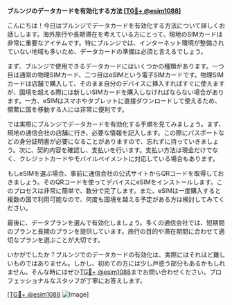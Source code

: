 **ブルンジのデータカードを有効化する方法 [[TG💪+ @esim1088](https://t.me/s/esim1088)]**

こんにちは！今日はブルンジでデータカードを有効化する方法について詳しくお話しします。海外旅行や長期滞在を考えている方にとって、現地のSIMカードは非常に重要なアイテムです。特にブルンジでは、インターネット環境が整備されていない地域も多いため、データカードの準備は必須と言えるでしょう。

まず、ブルンジで使用できるデータカードにはいくつかの種類があります。一つ目は通常の物理SIMカード、二つ目はeSIMという電子SIMカードです。物理SIMカードは店舗で購入して、そのまま自分のデバイスに挿入すればすぐに使えますが、国境を超える際には新しいSIMカードを購入しなければならない場合があります。一方、eSIMはスマホやタブレットに直接ダウンロードして使えるため、頻繁に国を移動する人には非常に便利です。

では実際にブルンジでデータカードを有効化する手順を見てみましょう。まず、現地の通信会社の店舗に行き、必要な情報を記入します。この際にパスポートなどの身分証明書が必要になることがありますので、忘れずに持っていきましょう。次に、契約内容を確認し、支払いを行います。支払い方法は現金だけでなく、クレジットカードやモバイルペイメントに対応している場合もあります。

もしeSIMを選ぶ場合、事前に通信会社の公式サイトからQRコードを取得しておきましょう。そのQRコードを使ってデバイスにeSIMをインストールします。このプロセスは非常に簡単で、数分で完了します。また、eSIMは一度購入すると複数の国で利用可能なので、何度も国境を越える予定がある方は検討してみてください。

最後に、データプランを選んで有効化しましょう。多くの通信会社では、短期間のプランと長期のプランを提供しています。旅行の目的や滞在期間に合わせて適切なプランを選ぶことが大切です。

いかがでしたか？ブルンジでのデータカードの有効化は、実際にはそれほど難しいものではありません。しかし、初めての方には少し戸惑う部分もあるかもしれません。そんな時にはぜひ[TG💪+ @esim1088](https://t.me/s/esim1088)までお問い合わせください。プロフェッショナルなスタッフが丁寧にお答えします。

[[TG💪+ @esim1088](https://t.me/s/esim1088) ![Image](https://i.postimg.cc/Y0z9fWf4/image.png)]